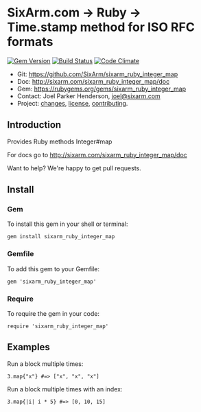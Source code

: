 # SixArm.com → Ruby → <br> Time.stamp method for ISO RFC formats

<!--header-open-->

[![Gem Version](https://badge.fury.io/rb/sixarm_ruby_integer_map.svg)](http://badge.fury.io/rb/sixarm_ruby_integer_map)
[![Build Status](https://travis-ci.org/SixArm/sixarm_ruby_integer_map.png)](https://travis-ci.org/SixArm/sixarm_ruby_integer_map)
[![Code Climate](https://api.codeclimate.com/v1/badges/f6a1b785a22692ac6a92/maintainability)](https://codeclimate.com/github/SixArm/sixarm_ruby_integer_map/maintainability)

* Git: <https://github.com/SixArm/sixarm_ruby_integer_map>
* Doc: <http://sixarm.com/sixarm_ruby_integer_map/doc>
* Gem: <https://rubygems.org/gems/sixarm_ruby_integer_map>
* Contact: Joel Parker Henderson, <joel@sixarm.com>
* Project: [changes](CHANGES.md), [license](LICENSE.md), [contributing](CONTRIBUTING.md).

<!--header-shut-->

## Introduction

Provides Ruby methods Integer#map

For docs go to <http://sixarm.com/sixarm_ruby_integer_map/doc>

Want to help? We're happy to get pull requests.


<!--install-open-->

## Install

### Gem

To install this gem in your shell or terminal:

    gem install sixarm_ruby_integer_map

### Gemfile

To add this gem to your Gemfile:

    gem 'sixarm_ruby_integer_map'

### Require

To require the gem in your code:

    require 'sixarm_ruby_integer_map'

<!--install-shut-->


## Examples

Run a block multiple times:

    3.map{"x"} #=> ["x", "x", "x"]

Run a block multiple times with an index:

    3.map{|i| i * 5} #=> [0, 10, 15]
